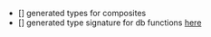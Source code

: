- [] generated types for composites
- [] generated type signature for db functions
  [here](https://flow.org/try/#0PQKgBAAgZgNg9gdzCYAoVAXAngBwKZgDKeMeAxhmALyphgAUA5ALZ4YCGAdBwEamPUAfGACybdgBV2fPACVEAZwCUtMADIGLcZwVkAFnmbsBVYWI6F9h9vITLVGhRgBOASwB2AcyFgAgs+d2LAAedncsQVQAbnRsfFFxKRlbBWo-AKDggG8AH1VXABMALjAk0gBJAoAaVXd2VhLGXn4aul0DIwB9OoawLQ5GVByAX0EYzFwCMrxKtNza+rwSpzcvVrB2627F5ZcPTxqR8biCc3ZLDptFNP9AkPm6QpKL60r1nqWNvbWh0ePJohWIyzKhgB5gD67VYHX7jMhwdxODYkcgYZ4oihpeibIxKHxZfJQBg49jUKig-pcZp4Rh4gl0OjONgAV2c7gYAG0ALolMJYJQxOjDMAkBQEVxE7FA0nkimsDg6aW0sGqRkstmcnlgPkC1TC0UEekMpkYVns+jc3nhXVC1DDOEIpHU1KgsWkChMeVU6T8XXwxGUElpN2oz3aEm0mL+pFwDAGZwAEXYHGDGIwTAUcFYnDIgRwkaAA)
